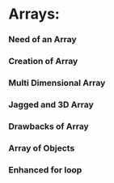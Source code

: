 # Arrays:
###	Need of an Array
###	Creation of Array
###	Multi Dimensional Array
### Jagged and 3D Array
###	Drawbacks of Array
###	Array of Objects
###	Enhanced for loop